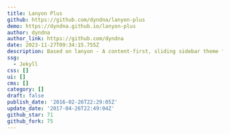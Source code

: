 ```yaml
---
title: Lanyon Plus
github: https://github.com/dyndna/lanyon-plus
demo: https://dyndna.github.io/lanyon-plus
author: dyndna
author_link: https://github.com/dyndna
date: 2023-11-27T09:34:15.755Z
description: Based on lanyon - A content-first, sliding sidebar theme for Jekyll. Demo at
ssg:
  - Jekyll
css: []
ui: []
cms: []
category: []
draft: false
publish_date: '2016-02-26T22:29:05Z'
update_date: '2017-04-26T22:49:04Z'
github_star: 71
github_fork: 75
---
```

